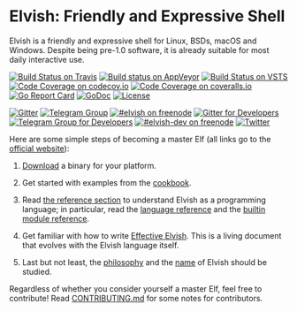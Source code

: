 # Elvish: Friendly and Expressive Shell

Elvish is a friendly and expressive shell for Linux, BSDs, macOS and Windows. Despite being pre-1.0 software, it is already suitable for most daily interactive use.

[![Build Status on Travis](https://img.shields.io/travis/elves/elvish.svg?logo=travis&label=linux%20%26%20macOS)](https://travis-ci.org/elves/elvish)
[![Build status on AppVeyor](https://img.shields.io/appveyor/ci/xiaq/elvish.svg?logo=appveyor&label=windows)](https://ci.appveyor.com/project/xiaq/elvish)
[![Build Status on VSTS](https://img.shields.io/vso/build/xiaq/13c48a6c-b2dc-472e-af6c-169bf448f8e6/1.svg?logo=tfs&label=macOS)](https://xiaq.visualstudio.com/elvish/_build)
[![Code Coverage on codecov.io](https://img.shields.io/codecov/c/github/elves/elvish.svg?label=codecov)](https://codecov.io/gh/elves/elvish)
[![Code Coverage on coveralls.io](https://img.shields.io/coveralls/github/elves/elvish.svg?label=coveralls)](https://coveralls.io/github/elves/elvish)
[![Go Report Card](https://goreportcard.com/badge/github.com/elves/elvish)](https://goreportcard.com/report/github.com/elves/elvish)
[![GoDoc](https://img.shields.io/badge/godoc-api-blue.svg)](http://godoc.org/github.com/elves/elvish)
[![License](https://img.shields.io/badge/BSD-2--clause-blue.svg)](https://github.com/elves/elvish/blob/master/LICENSE)

[![Gitter](https://img.shields.io/badge/gitter-elves/elvish--public-blue.svg?logo=gitter-white)](https://gitter.im/elves/elvish-public)
[![Telegram Group](https://img.shields.io/badge/telegram-@elvish-blue.svg)](https://telegram.me/elvish)
[![#elvish on freenode](https://img.shields.io/badge/freenode-%23elvish-blue.svg)](https://webchat.freenode.net/?channels=elvish)
[![Gitter for Developers](https://img.shields.io/badge/gitter-elves/elvish--dev-000000.svg?logo=gitter-white)](https://gitter.im/elves/elvish-dev)
[![Telegram Group for Developers](https://img.shields.io/badge/telegram-@elvish__dev-000000.svg)](https://telegram.me/elvish_dev)
[![#elvish-dev on freenode](https://img.shields.io/badge/freenode-%23elvish--dev-000000.svg)](https://webchat.freenode.net/?channels=elvish-dev)
[![Twitter](https://img.shields.io/twitter/url/http/shields.io.svg?style=social)](https://twitter.com/RealElvishShell)

Here are some simple steps of becoming a master Elf (all links go to the [official website](https://elv.sh)):

1. [Download](https://elv.sh/download/) a binary for your platform.

2. Get started with examples from the [cookbook](https://elv.sh/learn/cookbook.html).

3. Read [the reference section](https://elv.sh/ref/) to understand Elvish as a programming language; in particular, read the [language reference](https://elv.sh/ref/language.html) and the [builtin module reference](https://elv.sh/ref/builtin.html).

4. Get familiar with how to write [Effective Elvish](https://elv.sh/learn/effective-elvish.html). This is a living document that evolves with the Elvish language itself.

5. Last but not least, the [philosophy](https://elv.sh/ref/philosophy.html)
   and the [name](https://elv.sh/ref/name.html) of Elvish should be studied.

Regardless of whether you consider yourself a master Elf, feel free to
contribute! Read [CONTRIBUTING.md](CONTRIBUTING.md) for some notes for
contributors.
